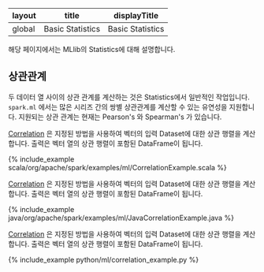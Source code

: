 |layout|title|displayTitle|
|--|--|--|
| global | Basic Statistics |Basic Statistics

해당 페이지에서는 MLlib의 Statistics에 대해 설명합니다. 

## 상관관계

두 데이터 열 사이의 상관 관계를 계산하는 것은 Statistics에서 일반적인 작업입니다. `spark.ml` 에서는 많은 시리즈 간의 쌍별 상관관계를 계산할 수 있는 유연성을 지원합니다. 지원되는 상관 관계는 현재는 Pearson's 와 Spearman's 가 있습니다. 

[Correlation](api/scala/org/apache/spark/ml/stat/Correlation$.html) 은 지정된 방법을 사용하여 벡터의 입력 Dataset에 대한 상관 행렬을 계산합니다. 출력은 벡터 열의 상관 행렬이 포함된 DataFrame이 됩니다. 

{% include_example scala/org/apache/spark/examples/ml/CorrelationExample.scala %}

[Correlation](api/java/org/apache/spark/ml/stat/Correlation.html) 은 지정된 방법을 사용하여 벡터의 입력 Dataset에 대한 상관 행렬을 계산합니다. 출력은 벡터 열의 상관 행렬이 포함된 DataFrame이 됩니다. 

{% include_example java/org/apache/spark/examples/ml/JavaCorrelationExample.java %}

[Correlation](api/python/reference/api/pyspark.ml.stat.Correlation.html) 은 지정된 방법을 사용하여 벡터의 입력 Dataset에 대한 상관 행렬을 계산합니다. 출력은 벡터 열의 상관 행렬이 포함된 DataFrame이 됩니다. 

{% include_example python/ml/correlation_example.py %}
